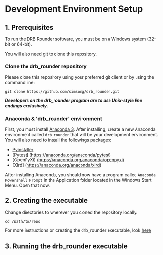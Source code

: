 # Development Environment Setup

## 1. Prerequisites

To run the DRB Rounder software, you must be on a Windows system (32-bit or 64-bit).

You will also need git to clone this repository.

### Clone the drb_rounder repository

Please clone this repository using your preferred git client or by using the command line:

`git clone https://github.com/simsong/drb_rounder.git`

***Developers on the drb_rounder program are to use Unix-style line endings exclusively.***

### Anaconda & 'drb_rounder' environment

First, you must install [Anaconda 3](https://www.anaconda.com/distribution/). After installing, create a new Anaconda environment called `drb_rounder` that will be your development environment. You will also need to install the followings packages:

- [Pyinstaller](https://anaconda.org/anaconda/pyinstaller)
- [Pytest] (https://anaconda.org/anaconda/pytest)
- [OpenPyXl] (https://anaconda.org/anaconda/openpyxl)
- [Xlrd] (https://anaconda.org/anaconda/xlrd)

After installing Anaconda, you should now have a program called `Anaconda Powershell Prompt` in the Application folder located in the Windows Start Menu. Open that now.

## 2. Creating the executable

Change directories to wherever you cloned the repository locally:

`cd /path/to/repo`

For more instructions on creating the drb_rounder executable, look [here](creating_installer.md)

## 3. Running the drb_rounder executable
